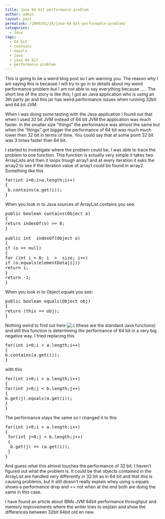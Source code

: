 ```yaml
---
title: Java 64 bit performance problem
author: admin
layout: post
permalink: /2009/01/24/java-64-bit-performance-problem/
categories:
  - Java
tags:
  - 64 bit
  - contains
  - equals
  - Java
  - java 64 bit
  - performance problem
---
```

This is going to be a weird blog post so I am warning you. The reason why I am saying this is because I will try to go in to details about my weird performance problem but I am not able to say everything because &#8230;.. The short line of the story is like this, I got an Java application who is using an 3th party jar and this jar has weird performance issues when running 32bit and 64 bit JVM.  
<!--more-->

  
When I was doing some testing with the Java application I found out that when I used 32 bit JVM instead of 64 bit JVM the application was much faster. In the smaller size &#8220;things&#8221; the performance was almost the same but when the &#8220;things&#8221; got bigger the performance of 64 bit was much much lower then 32 bit in terms of time. You could say that at some point 32 bit was 3 times faster than 64 bit.

I started to investigate where the problem could be, I was able to trace the problem to one function. This function is actually very simple it takes two ArrayLists and then it loops trough array1 and at every iteration it asks the array2 to see if the iteration value of array1 could be found in array2. Something like this

<pre class="prettyprint">for(int i=0;i&gt;a.length;i++)
{
 b.contains(a.get(i));
}</pre>

When you look in to Java sources of ArrayList.contains you see:

<pre class="prettyprint">public boolean contains(Object o)
{
return indexOf(o) &gt;= 0;
}

public int	indexOf(Object o)
{
if (o == null)
{
for (int i = 0; i  &gt;  size; i++)
if (o.equals(elementData[i]))
return i;
}
return -1;
}</pre>

When you look in to Object.equals you see:

<pre class="prettyprint">public boolean equals(Object obj)
{
return (this == obj);
}</pre>

Nothing weird to find out here <img src='http://blog.coralic.nl/wp-includes/images/smilies/icon_sad.gif' alt=':(' class='wp-smiley' /> (these are the standard Java functions) and still this function is determining the performance of 64 bit in a very big negative way. I tried replacing this

<pre class="prettyprint">for(int i=0;i &lt; a.length;i++)
{
b.contains(a.get(i));
}</pre>

with this

<pre class="prettyprint">for(int i=0;i &lt; a.length;i++)
{
for(int j=0;j &lt; b.length;j++)
{
b.get(j).equals(a.get(i));
}
}</pre>

The performance stays the same so I changed it to this

<pre class="prettyprint">for(int i=0;i &lt; a.length;i++)
{
 for(int j=0;j &lt; b.length;j++)
 {
  b.get(j) == (a.get(i));
 }
}
</pre>

And guess what this almost touches the performance of 32 bit. I haven&#8217;t figured out what the problem is. It could be that objects contained in the ArrayList are handled very differently in 32 bit as in 64 bit and that this is causing problems, but it still doesn&#8217;t really explain whey using o.equals shows a performance drop and == not when at the end both are doing the same in this case.

I have found an article about IBMs JVM 64bit performance throughput and memory improvements where the writer tries to explain and show the differences between 32bit 64bit old en new.